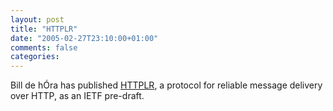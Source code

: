```yaml
---
layout: post
title: "HTTPLR"
date: "2005-02-27T23:10:00+01:00"
comments: false
categories: 
---
```


<p>Bill de h&#211;ra has published <a href="http://www.dehora.net/doc/httplr/draft-httplr-00.html">HTTPLR</a>, a protocol for reliable message delivery over HTTP, as an IETF pre-draft.</p>


